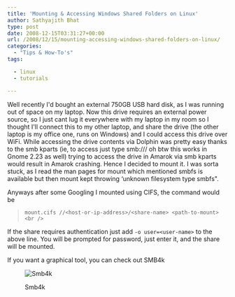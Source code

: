 ```yaml
---
title: 'Mounting & Accessing Windows Shared Folders on Linux'
author: Sathyajith Bhat
type: post
date: 2008-12-15T03:31:27+00:00
url: /2008/12/15/mounting-accessing-windows-shared-folders-on-linux/
categories:
  - "Tips & How-To's"
tags:

  - linux
  - tutorials

---
```

Well recently I'd bought an external 750GB USB hard disk, as I was running out of space on my laptop. Now this drive requires an external power source, so I just cant lug it everywhere with my laptop in my room so I thought I'll connect this to my other laptop, and share the drive (the other laptop is my office one, runs on Windows) and I could access this drive over WiFi. While accessing the drive contents via Dolphin was pretty easy thanks to the smb kparts (ie, to access just type smb://<ip-address>/<share-name> oh btw this works in Gnome 2.23 as well) trying to access the drive in Amarok via smb kparts would result in Amarok crashing. Hence I decided to mount it. I was sorta stuck, as I read the man pages for mount which mentioned smbfs is available but then mount kept throwing &#8216;unknown filesystem type smbfs".

<!--more-->

Anyways after some Googling I mounted using CIFS, the command would be

> `mount.cifs //<host-or-ip-address>/<share-name> <path-to-mount><br />
` 

If the share requires authentication just add `-o user=<user-name>` to the above line. You will be prompted for password, just enter it, and the share will be mounted.

If you want a graphical tool, you can check out SMB4k<figure id="attachment_609" aria-describedby="caption-attachment-609" style="width: 300px" class="wp-caption alignnone">

<img class="size-medium wp-image-609" title="Smb4k" src="https://i.sathyabh.at/ss/2008/12/smb4k-300x187.png" alt="Smb4k"   srcset="https://i.sathyabh.at/ss/2008/12/smb4k-300x187.png 300w, https://i.sathyabh.at/ss/2008/12/smb4k-1024x640.png 1024w, https://i.sathyabh.at/ss/2008/12/smb4k.png 1280w" sizes="(max-width: 300px) 100vw, 300px" /><figcaption id="caption-attachment-609" class="wp-caption-text">Smb4k</figcaption></figure>
